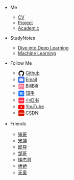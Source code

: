 <!-- _navbar.md -->

* Me
  * [CV](Me/CV.md)
  * [Project](Me/Project.md)
  * [Academic](Me/Academic.md)

* StudyNotes
  * [Dive into Deep Learning](StudyNotes/DiveintoDeepLearning/Notes/README.md)
  * [Machine Learning](StudyNotes/MachineLearning/Notes/README.md)

* Follow Me
  * <a href="https://github.com/LinChentang" target="_blank"><img src="images/plugin/github.png" style="height:20px; vertical-align:middle; margin-right:4px;">Github</a>
  * <a href="mailto:z1273611131@163.com" target="_blank"><img src="images/plugin/邮箱.png"  style="height:20px; vertical-align:middle; margin-right:4px;">Email</a>
  * <a href="https://space.bilibili.com/346629528?spm_id_from=333.1007.0.0" target="_blank"><img src="images/plugin/哔哩哔哩.png"  style="height:20px; vertical-align:middle; margin-right:4px;">BiliBili</a>
  * <a href="https://www.zhihu.com/people/yu-chen-63-69-85" target="_blank"><img src="images/plugin/知乎.png"  style="height:20px; vertical-align:middle; margin-right:4px;">知乎</a>
  * <a href="https://www.xiaohongshu.com/user/profile/66a673f5000000001d023fdb" target="_blank"><img src="images/plugin/小红书.png"  style="height:20px; vertical-align:middle; margin-right:4px;">小红书</a>
  * <a href="https://www.youtube.com/@linchentang618" target="_blank"><img src="images/plugin/youtube .png"  style="height:20px; vertical-align:middle; margin-right:4px;">YouTube</a>
  * <a href="https://blog.csdn.net/weixin_64266899?spm=1011.2124.3001.5343" target="_blank"><img src="/docs/images/plugin/CSDN.png"  style="height:20px; vertical-align:middle; margin-right:4px;">CSDN</a>


* Friends
  * [锋哥](https://github.com/Relph1119)
  * [宋博](https://github.com/KMnO4-zx)
  * [邱导](https://github.com/clorisqiu1)
  * [邹哥](https://github.com/logan-zou)
  * [瑞杰哥](https://hrjtju.github.io/)
  * [娇娇](https://github.com/Aphasia0515)
  * [天奥](https://github.com/lta155)

